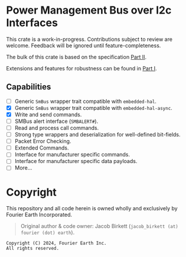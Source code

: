 # Power Management Bus over I2c Interfaces

This crate is a work-in-progress. Contributions subject to review are welcome.
Feedback will be ignored until feature-completeness.

The bulk of this crate is based on the specification
[Part II](https://pmbusprod.wpenginepowered.com/wp-content/uploads/2022/01/PMBus-Specification-Rev-1-3-1-Part-II-20150313.pdf).

Extensions and features for robustness can be found in
[Part I](https://pmbusprod.wpenginepowered.com/wp-content/uploads/2022/01/PMBus-Specification-Rev-1-3-1-Part-I-20150313.pdf).

## Capabilities

- [ ] Generic `SmBus` wrapper trait compatible with `embedded-hal`.
- [x] Generic `SmBus` wrapper trait compatible with `embedded-hal-async`.
- [x] Write and send commands.
- [ ] SMBus alert interface (`SMBALERT#`).
- [ ] Read and process call commands.
- [ ] Strong type wrappers and deserialization for well-defined bit-fields.
- [ ] Packet Error Checking.
- [ ] Extended Commands.
- [ ] Interface for manufacturer specific commands.
- [ ] Interface for manufacturer specific data payloads.
- [ ] More...

# Copyright

This repository and all code herein is owned wholly and exclusively by Fourier Earth Incorporated.

> Original author & code owner: Jacob Birkett (`jacob_birkett (at) fourier (dot) earth`).

```
Copyright (C) 2024, Fourier Earth Inc.
All rights reserved.
```
